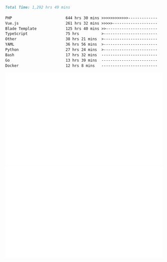 <!--START_SECTION:waka-->

```markdown
Total Time: 1,292 hrs 49 mins

PHP                        644 hrs 30 mins >>>>>>>>>>>>-------------   48.42 %
Vue.js                     261 hrs 32 mins >>>>>--------------------   19.65 %
Blade Template             125 hrs 40 mins >>-----------------------   09.44 %
TypeScript                 75 hrs          >------------------------   05.64 %
Other                      38 hrs 21 mins  >------------------------   02.88 %
YAML                       36 hrs 56 mins  >------------------------   02.77 %
Python                     27 hrs 24 mins  >------------------------   02.06 %
Bash                       17 hrs 32 mins  -------------------------   01.32 %
Go                         13 hrs 39 mins  -------------------------   01.03 %
Docker                     12 hrs 8 mins   -------------------------   00.91 %
```

<!--END_SECTION:waka-->
<p align="center">
    <img src="https://raw.githubusercontent.com/rjp2525/rjp2525/output/generated/overview.svg">
    <img src="https://raw.githubusercontent.com/rjp2525/rjp2525/output/generated/languages.svg">
</p>
